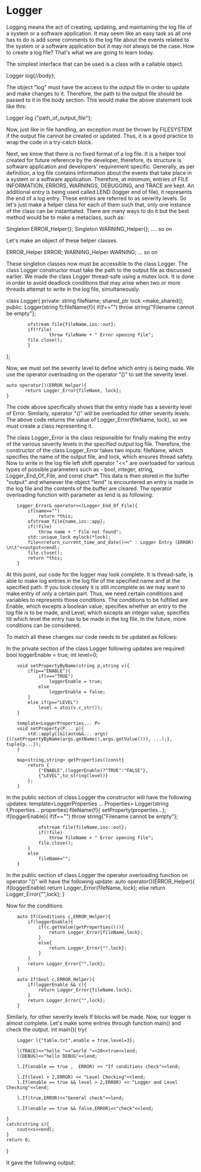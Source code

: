 # Logger
Logging means the act of creating, updating, and maintaining the log file of a system or a software application. 
It may seem like an easy task as all one has to do is add some comments to the log file about the events related 
to the system or a software application but it may not always be the case.  How to create a log file? That's what 
we are going to learn today. 

The simplest interface that can be used is a class with a callable object.

Logger log{//body};

The object "log" must have the access to the output file in order to update and make changes to it. Therefore, the
path to the output file should be passed to it in the body section. This would make the above statement look like this:

Logger log {"path_of_output_file"};

Now, just like in file handling, an exception must be thrown by FILESYSTEM if the output file cannot be created 
or updated. Thus, it is a good practice to wrap the code in a try-catch block. 

Next, we know that there is no fixed format of a log file. It is a helper tool created for future reference by 
the developer, therefore, its structure is software application and developers' requirement specific. Generally,
as per definition, a log file contains information about the events that take place in a system or a software 
application. Therefore, at minimum, entries of FILE INFORMATION, ERRORS, WARNINGS, DEBUGGING, and TRACE are kept.
An additional entry is being used called LEND (logger end of file), it represents the end of a log entry. These 
entries are referred to as severity levels. So let's just make a helper class for each of them such that, only 
one instance of the class can be instantiated. There are many ways to do it but the best method would be to make
a metaclass, such as:

Singleton ERROR_Helper{};
Singleton WARNING_Helper{};
.... so on

Let's make an object of these helper classes. 

ERROR_Helper ERROR;
WARNING_Helper WARNING;
... so on

These singleton classes now must be accessible to the class Logger. The class Logger constructor must take 
the path to the output file as discussed earlier. We made the class Logger thread-safe using a mutex lock.
It is done in order to avoid deadlock conditions that may arise when two or more threads attempt to write 
in the log file, simultaneously.

class Logger{
    private:
        string fileName;
        shared_ptr<mutex> lock =make_shared<mutex>();
    public:
        Logger(string f):fileName{f}{
            if(f=="")
                    throw string{"Filename cannot be empty"};

            ofstream file{fileName,ios::out};
            if(!file)
                    throw fileName + " Error opening file";
            file.close();
            }
};

Now, we must set the severity level to define which entry is being made. We use the operator overloading 
on the operator "()" to set the severity level.

    auto operator()(ERROR_Helper){
           return Logger_Error{fileName, lock};
    }

The code above specifically shows that the entry made has a severity level of Error. Similarly, 
operator "()" will be overloaded for other severity levels. The above code returns the value of 
Logger_Error{fileName, lock}, so we must create a class representing it.

The class Logger_Error is the class responsible for finally making the entry of the various severity 
levels in the specified output log file. Therefore, the constructor of the class Logger_Error takes 
two inputs: fileName, which specifies the name of the output file, and lock, which ensures thread 
safety. Now to write in the log file left shift operator "<<" are overloaded for various types of 
possible parameters such as - bool, integer, string, Logger_End_Of_File, and const char*. This data 
is then stored in the buffer "output" and whenever the object "lend" is encountered an entry is made 
in the log file and the contents of the buffer are cleared. The operator overloading function with 
parameter as lend is as following:

        Logger_Error& operator<<(Logger_End_Of_File){
            if(name=="")
                return *this;
            ofstream file{name,ios::app};
            if(!file)
                throw name + " File not found";
            std::unique_lock mylock(*lock);
            file<<return_current_time_and_date()<<" : Logger Entry (ERROR) \n\t"<<output<<endl;
            file.close();
            return *this;
        }

At this point, our code for the logger may look complete. It is thread-safe, is able to make log entries
in the log file of the specified name and at the specified path. If you look closely it is still incomplete
as we may want to make entry of only a certain part. Thus, we need certain conditions and variables to
represents those conditions. The conditions to be fulfilled are Enable, which excepts a boolean value, 
specifies whether an entry to the log file is to be made, and Level, which excepts an integer value, 
specifies till which level the entry has to be made in the log file. In the future, more conditions can 
be considered. 

To match all these changes our code needs to be updated as follows:

In the private section of the class Logger following updates are required:
        bool loggerEnable = true;
        int level=0;
        
        void setPropertyByName(string p,string v){
            if(p=="ENABLE"){
                if(v=="TRUE")
                    loggerEnable = true;
                else
                    loggerEnable = false;
            }
            else if(p=="LEVEL")
                level = atoi(v.c_str());
        }

        template<LoggerProperties... P>
        void setProperty(P... p){
            std::apply([&](auto&&... args) {((setPropertyByName(args.getName(),args.getValue())), ...);}, tuple{p...});
        }

        map<string,string> getProperties()const{
            return {
                {"ENABLE",(loggerEnable)?"TRUE":"FALSE"},
                {"LEVEL",to_string(level)}
            };
        }

In the public section of class Logger the constructor will have the following updates:
        template<LoggerProperties ... Properties>
        Logger(string f,Properties... properties):fileName{f}{
            setProperty(properties...);
            if(loggerEnable){
                if(f=="")
                    throw string{"Filename cannot be empty"};

                ofstream file{fileName,ios::out};
                if(!file)
                    throw fileName + " Error opening file";
                file.close();
            }
            else
                fileName="";
        }

In the public section of class Logger the operator overloading function on operator "()" will have the following update:
auto operator()(ERROR_Helper){
            if(loggerEnable)
                return Logger_Error{fileName, lock};
            else
                return Logger_Error{"",lock};
        }

Now for the conditions

        auto If(Conditions c,ERROR_Helper){
            if(loggerEnable){
                if(c.getValue(getProperties())){
                    return Logger_Error{fileName,lock};
                }
                else{
                    return Logger_Error{"",lock};
                }
            }
            return Logger_Error{"",lock};
        }

        auto If(bool c,ERROR_Helper){
            if(loggerEnable && c){
                return Logger_Error{fileName,lock};
            }
            return Logger_Error{"",lock};
        }

Similarly, for other severity levels If blocks will be made.
Now, our logger is almost complete. Let's make some entries through function main() and check the output.
int main(){
    try{

        Logger l{"table.txt",enable = true,level=3};

        l(TRACE)<<"hello "<<"world "<<20<<true<<lend;
        l(DEBUG)<<"hello DEBUG"<<lend;
        
        l.If(enable == true ,  ERROR) << "If conditions check"<<lend;

        l.If(level > 2,ERROR) << "Level Checking"<<lend;
        l.If(enable == true && level > 2,ERROR) << "Logger and Level Checking"<<lend;

        l.If(true,ERROR)<<"General check"<<lend;

        l.If(enable == true && false,ERROR)<<"check"<<lend;

    }
    catch(string s){
        cout<<s<<endl;
    }
    return 0;
}

It gave the following output:




